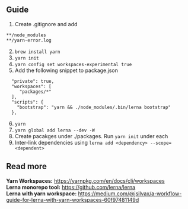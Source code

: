 ## Guide
1. Create .gitignore and add
```
**/node_modules
**/yarn-error.log
```
2. `brew install yarn`
3. `yarn init`
4. `yarn config set workspaces-experimental true`
5. Add the following snippet to package.json
```
  "private": true,
  "workspaces": [
     "packages/*"
  ],
  "scripts": {
    "bootstrap": "yarn && ./node_modules/.bin/lerna bootstrap"
  },
```
6. `yarn`
7. `yarn global add lerna --dev -W`
8. Create pacakges under ./packages. Run `yarn init` under each
9. Inter-link dependencies using `lerna add <dependency> --scope=<dependent>`

## Read more
  **Yarn Workspaces:** https://yarnpkg.com/en/docs/cli/workspaces \
  **Lerna monorepo tool:** https://github.com/lerna/lerna \
  **Lerna with yarn workspace:** https://medium.com/@jsilvax/a-workflow-guide-for-lerna-with-yarn-workspaces-60f97481149d

